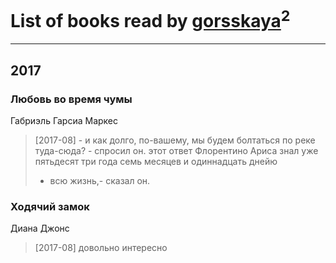 # List of books read by [gorsskaya](http://vk.com/id324985634)<sup>2</sup>
---

## 2017

### Любовь во время чумы
Габриэль Гарсиа Маркес
> [2017-08] - и как долго, по-вашему, мы будем болтаться по реке туда-сюда? - спросил он.
> этот ответ Флорентино Ариса знал уже пятьдесят три года семь месяцев и одиннадцать днейю
> - всю жизнь,- сказал он.


### Ходячий замок
Диана Джонс
> [2017-08] довольно интересно



